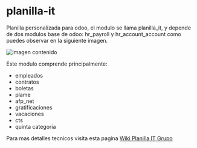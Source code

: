 # planilla-it

Planilla personalizada para odoo, el modulo se llama planilla_it, y depende de dos modulos base de odoo: hr_payroll y hr_account_account como puedes observar en la siguiente imagen.


![imagen contenido](/imagen_contenido.png)

Este modulo comprende principalmente:
* empleados
* contratos
* boletas
* plame
* afp_net
* gratificaciones
* vacaciones
* cts
* quinta categoria

Para mas detalles tecnicos visita esta pagina [Wiki Planilla IT Grupo](https://gitlab.com/itgrupo/planilla_it/wikis/home)

